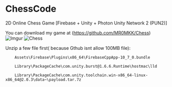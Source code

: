 # ChessCode
2D Online Chess Game  [Firebase + Unity + Photon Unity Network 2 (PUN2)] 


You can download my game at (https://github.com/MR0MKK/Chess)  
    ![Imgur](https://i.imgur.com/vE8wkyR.png)
    ![Chess](https://i.imgur.com/kcifKLG.png)

Unzip a few file first( because Gthub isnt allow 100MB file):         

        Assets\Firebase\Plugins\x86_64\FirebaseCppApp-10_7_0.bundle
        
        Library\PackageCache\com.unity.burst@1.6.6.Runtime\hostmac\lld 
        
        Library\PackageCache\com.unity.toolchain.win-x86_64-linux-x86_64@2.0.3\data~\payload.tar.7z
